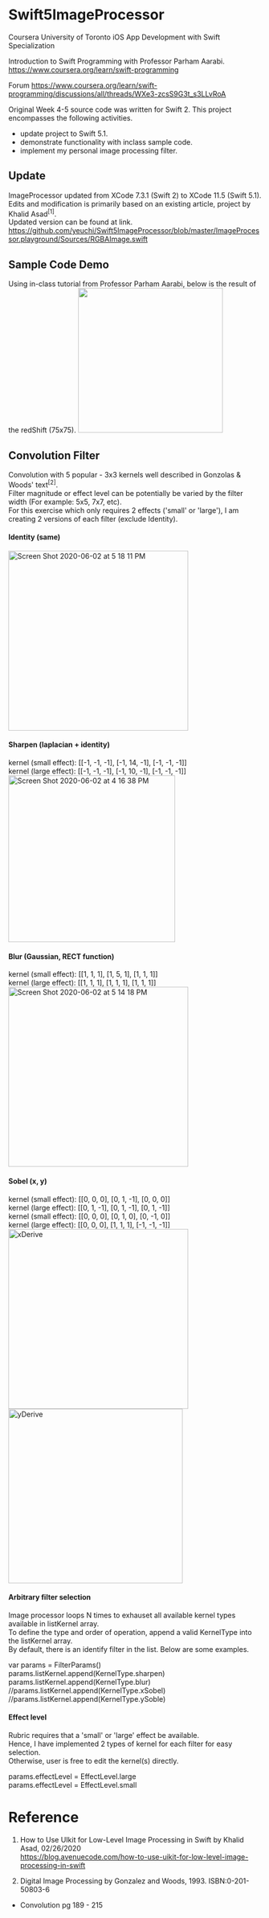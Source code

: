 # Swift5ImageProcessor


Coursera University of Toronto 
iOS App Development with Swift Specialization

Introduction to Swift Programming with Professor Parham Aarabi.
https://www.coursera.org/learn/swift-programming

Forum
https://www.coursera.org/learn/swift-programming/discussions/all/threads/WXe3-zcsS9G3t_s3LLvRoA

Original Week 4-5 source code was written for Swift 2.
This project encompasses the following activities.
- update project to Swift 5.1.
- demonstrate functionality with inclass sample code.
- implement my personal image processing filter.

## Update
ImageProcessor updated from XCode 7.3.1 (Swift 2) to XCode 11.5 (Swift 5.1). \
Edits and modification is primarily based on an existing article, project by Khalid Asad<sup>[1]</sup>. \
Updated version can be found at link.
https://github.com/yeuchi/Swift5ImageProcessor/blob/master/ImageProcessor.playground/Sources/RGBAImage.swift

## Sample Code Demo
Using in-class tutorial from Professor Parham Aarabi, below is the result of the redShift (75x75).
<img width="288" src="https://user-images.githubusercontent.com/1282659/83474607-010b1b00-a452-11ea-8f28-41546d8c9d37.png">

## Convolution Filter

Convolution with 5 popular - 3x3 kernels well described in Gonzolas & Woods' text<sup>[2]</sup>.  
Filter magnitude or effect level can be potentially be varied by the filter width (For example: 5x5, 7x7, etc).  
For this exercise which only requires 2 effects ('small' or 'large'), I am creating 2 versions of each filter (exclude Identity).

#### Identity (same)
<img width="358" alt="Screen Shot 2020-06-02 at 5 18 11 PM" src="https://user-images.githubusercontent.com/1282659/83575430-0f5e4300-a4f5-11ea-8152-a10bb75464f0.png">

#### Sharpen (laplacian + identity)
kernel (small effect): [[-1, -1, -1], [-1, 14, -1], [-1, -1, -1]] \
kernel (large effect): [[-1, -1, -1], [-1, 10, -1], [-1, -1, -1]] \
<img width="332" alt="Screen Shot 2020-06-02 at 4 16 38 PM" src="https://user-images.githubusercontent.com/1282659/83571020-a246af80-a4ec-11ea-9089-2c7772661a21.png">

#### Blur (Gaussian, RECT function)
kernel (small effect): [[1, 1, 1], [1, 5, 1], [1, 1, 1]] \
kernel (large effect): [[1, 1, 1], [1, 1, 1], [1, 1, 1]] \
<img width="358" alt="Screen Shot 2020-06-02 at 5 14 18 PM" src="https://user-images.githubusercontent.com/1282659/83575174-9101a100-a4f4-11ea-8524-e6ad7decd937.png">

#### Sobel (x, y)
kernel (small effect): [[0, 0, 0], [0, 1, -1], [0, 0, 0]] \
kernel (large effect): [[0, 1, -1], [0, 1, -1], [0, 1, -1]] \
kernel (small effect): [[0, 0, 0], [0, 1, 0], [0, -1, 0]] \
kernel (large effect): [[0, 0, 0], [1, 1, 1], [-1, -1, -1]] \
<img width="358" alt="xDerive" src="https://user-images.githubusercontent.com/1282659/83570191-3d3e8a00-a4eb-11ea-81bc-c2b1ddb1545b.png"><img width="347" alt="yDerive" src="https://user-images.githubusercontent.com/1282659/83570194-3f084d80-a4eb-11ea-9b92-87976417f9cf.png">

#### Arbitrary filter selection
Image processor loops N times to exhauset all available kernel types available in listKernel array. \
To define the type and order of operation, append a valid KernelType into the listKernel array. \
By default, there is an identify filter in the list.  Below are some examples.

var params = FilterParams() \
params.listKernel.append(KernelType.sharpen) \
params.listKernel.append(KernelType.blur) \
//params.listKernel.append(KernelType.xSobel) \
//params.listKernel.append(KernelType.ySoble) 

#### Effect level
Rubric requires that a 'small' or 'large' effect be available. \
Hence, I have implemented 2 types of kernel for each filter for easy selection. \
Otherwise, user is free to edit the kernel(s) directly. 

params.effectLevel = EffectLevel.large \
params.effectLevel = EffectLevel.small 


# Reference

1. How to Use UIkit for Low-Level Image Processing in Swift by Khalid Asad, 02/26/2020 \
https://blog.avenuecode.com/how-to-use-uikit-for-low-level-image-processing-in-swift

2. Digital Image Processing by Gonzalez and Woods, 1993. ISBN:0-201-50803-6
- Convolution pg 189 - 215
